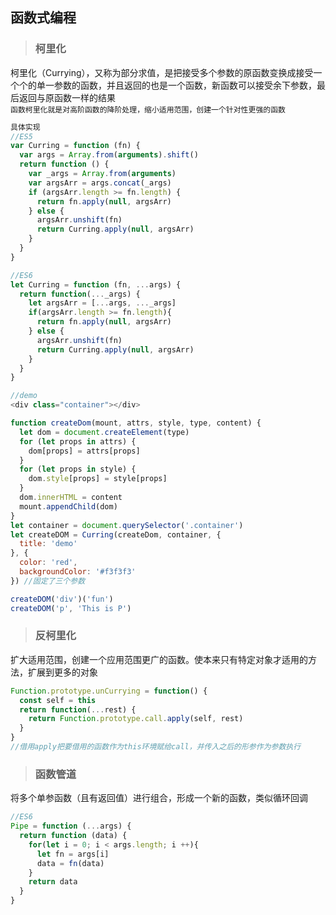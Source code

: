 ## 函数式编程

> ### __柯里化__

柯里化（Currying），又称为部分求值，是把接受多个参数的原函数变换成接受一个个的单一参数的函数，并且返回的也是一个函数，新函数可以接受余下参数，最后返回与原函数一样的结果  
`函数柯里化就是对高阶函数的降阶处理，缩小适用范围，创建一个针对性更强的函数`  

```javascript
具体实现
//ES5
var Curring = function (fn) {
  var args = Array.from(arguments).shift()
  return function () {
    var _args = Array.from(arguments)
    var argsArr = args.concat(_args)
    if (argsArr.length >= fn.length) {
      return fn.apply(null, argsArr)
    } else {
      argsArr.unshift(fn)
      return Curring.apply(null, argsArr)
    }
  }
}

//ES6
let Curring = function (fn, ...args) {
  return function(..._args) {
    let argsArr = [...args, ..._args]
    if(argsArr.length >= fn.length){
      return fn.apply(null, argsArr)
    } else {
      argsArr.unshift(fn)
      return Curring.apply(null, argsArr)
    }
  }
}
```

```javascript
//demo
<div class="container"></div>

function createDom(mount, attrs, style, type, content) {
  let dom = document.createElement(type)
  for (let props in attrs) {
    dom[props] = attrs[props]
  }
  for (let props in style) {
    dom.style[props] = style[props]
  }
  dom.innerHTML = content
  mount.appendChild(dom)
}
let container = document.querySelector('.container')
let createDOM = Curring(createDom, container, {
  title: 'demo'
}, {
  color: 'red',
  backgroundColor: '#f3f3f3'
}) //固定了三个参数

createDOM('div')('fun')
createDOM('p', 'This is P')
```

> ### __反柯里化__

扩大适用范围，创建一个应用范围更广的函数。使本来只有特定对象才适用的方法，扩展到更多的对象

```javascript
Function.prototype.unCurrying = function() {
  const self = this
  return function(...rest) {
    return Function.prototype.call.apply(self, rest)
  }
}
//借用apply把要借用的函数作为this环境赋给call，并传入之后的形参作为参数执行
```

> ### __函数管道__

将多个单参函数（且有返回值）进行组合，形成一个新的函数，类似循环回调

```javascript
//ES6
Pipe = function (...args) {
  return function (data) {
    for(let i = 0; i < args.length; i ++){
      let fn = args[i]
      data = fn(data)
    }
    return data
  }
}
```
